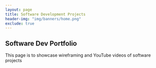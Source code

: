 ```yaml
---
layout: page
title: Software Development Projects
header-img: "img/banners/home.png"
exclude: true
---
```


## Software Dev Portfolio
This page is to showcase wireframing and YouTube videos of software projects
